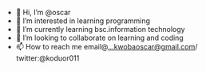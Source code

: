 - 👋 Hi, I’m @oscar
- 👀 I’m interested in learning programming
- 🌱 I’m currently learning bsc.information technology
- 💞️ I’m looking to collaborate on learning and coding
- 📫 How to reach me email@...kwobaoscar@gmail.com/ twitter:@koduor011

<!---
kkwoba/kkwoba is a ✨ special ✨ repository because its `README.md` (this file) appears on your GitHub profile.
You can click the Preview link to take a look at your changes.
--->
